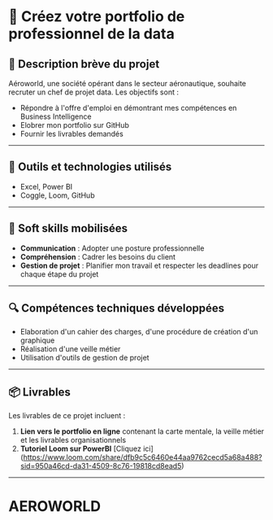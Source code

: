 # 🌟 Créez votre portfolio de professionnel de la data

## 📝 Description brève du projet
Aéroworld, une société opérant dans le secteur aéronautique, souhaite recruter un chef de projet data. 
Les objectifs sont :
- Répondre à l'offre d'emploi en démontrant mes compétences en Business Intelligence
- Elobrer mon portfolio sur GitHub 
- Fournir les livrables demandés

---

## 🧰 Outils et technologies utilisés
- Excel, Power BI
- Coggle, Loom, GitHub
  
---

## 🧠 Soft skills mobilisées
- **Communication** : Adopter une posture professionnelle
- **Compréhension** : Cadrer les besoins du client
- **Gestion de projet** : Planifier mon travail et respecter les deadlines pour chaque étape du projet
---

## 🔍 Compétences techniques développées
- Elaboration d'un cahier des charges, d'une procédure de création d'un graphique
- Réalisation d'une veille métier 
- Utilisation d'outils de gestion de projet
  
---

## 📦 Livrables
Les livrables de ce projet incluent :
1. **Lien vers le portfolio en ligne** contenant la carte mentale, la veille métier et les livrables organisationnels
2. **Tutoriel Loom sur PowerBI** [Cliquez ici] (https://www.loom.com/share/dfb9c5c6460e44aa9762cecd5a68a488?sid=950a46cd-da31-4509-8c76-19818cd8ead5)

---
# AEROWORLD
